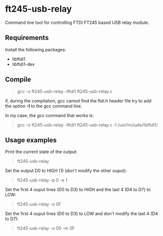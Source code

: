 # ft245-usb-relay
Command line tool for controlling FTDI FT245 based USB relay module.

## Requirements
Install the following packages: 
* libftdi1
* libftdi1-dev

## Compile
> gcc -o ft245-usb-relay -lftdi1 ft245-usb-relay.c

if, during the compilation, gcc cannot find the ftdi.h header file try to add the 
option **-I** to the gcc command line.

In my case, the gcc command that works is:
> gcc -o ft245-usb-relay -lftdi1 ft245-usb-relay.c -I /usr/include/libftdi1/

## Usage examples

Print the current state of the output:
> ft245-usb-relay

Set the output D0 to HIGH (1) (don't modify the other ouput):
> ft245-usb-relay -p 0 -e 1

Set the first 4 ouput lines (D0 to D3) to HIGH and the last 4 (D4 to D7) to LOW:
> ft245-usb-relay -o 0F

Set the first 4 ouput lines (D0 to D3) to LOW and don't modify the last 4 (D4 to D7):
> ft245-usb-relay -o 00 -m 0F
